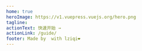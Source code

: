 ```yaml
---
home: true
heroImage: https://v1.vuepress.vuejs.org/hero.png
tagline:
actionText: 快速开始 →
actionLink: /guide/
footer: Made by  with lziqi❤️
---
```

